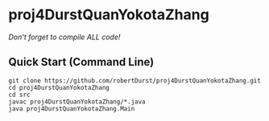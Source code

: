 # proj4DurstQuanYokotaZhang

*Don't forget to compile ALL code!*

## Quick Start (Command Line)
```
git clone https://github.com/robertDurst/proj4DurstQuanYokotaZhang.git
cd proj4DurstQuanYokotaZhang
cd src
javac proj4DurstQuanYokotaZhang/*.java
java proj4DurstQuanYokotaZhang.Main 
```